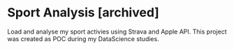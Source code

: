 # Sport Analysis [archived]

Load and analyse my sport activies using Strava and Apple API. This project was created as POC during my DataScience studies.
